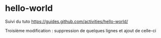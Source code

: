 # hello-world
Suivi du tuto https://guides.github.com/activities/hello-world/

Troisième modification : suppression de quelques lignes et ajout de celle-ci
